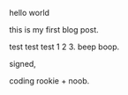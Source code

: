 hello world

this is my first blog post. 

test test test 1 2 3. beep boop. 

signed, 

coding rookie + noob. 

